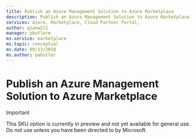 ```yaml
---
title: Publish an Azure Management Solution to Azure Marketplace 
description: Publish an Azure Management Solution to Azure Marketplace 
services: Azure, Marketplace, Cloud Partner Portal, 
author: qianw211
manager: pbutlerm 
ms.service: marketplace
ms.topic: conceptual
ms.date: 09/13/2018
ms.author: pabutler
---
```



# Publish an Azure Management Solution to Azure Marketplace

> [!IMPORTANT]
> This SKU option is currently in preview and not yet available for general use. Do not use unless you have been directed to by Microsoft.
